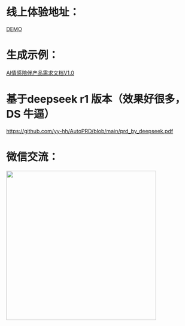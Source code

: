 # 线上体验地址：

[DEMO](https://dify-srv02.weicha88.com/chat/Nxdx7IXtsrcNVspv)

# 生成示例：

[AI情感陪伴产品需求文档V1.0](https://github.com/yy-hh/AutoPRD/blob/main/AI%E9%99%AA%E4%BC%B4%E4%BA%A7%E5%93%81%E9%9C%80%E6%B1%82%E6%96%87%E6%A1%A3V1.0.pdf)

# 基于deepseek r1 版本（效果好很多，DS 牛逼）
https://github.com/yy-hh/AutoPRD/blob/main/prd_by_deepseek.pdf

# 微信交流：
<img src=https://github.com/user-attachments/assets/27415aaf-2e0a-42f9-9307-7336e434b8c5 width="400"/>

